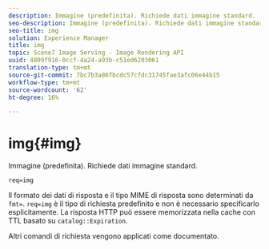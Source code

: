 ```yaml
---
description: Immagine (predefinita). Richiede dati immagine standard.
seo-description: Immagine (predefinita). Richiede dati immagine standard.
seo-title: img
solution: Experience Manager
title: img
topic: Scene7 Image Serving - Image Rendering API
uuid: 4809f916-0ccf-4a24-a93b-c51ed6203061
translation-type: tm+mt
source-git-commit: 7bc7b3a86fbcdc57cfdc31745fae3afc06e44b15
workflow-type: tm+mt
source-wordcount: '62'
ht-degree: 16%

---
```



# img{#img}

Immagine (predefinita). Richiede dati immagine standard.

`req=img`

Il formato dei dati di risposta e il tipo MIME di risposta sono determinati da `fmt=`. `req=img` è il tipo di richiesta predefinito e non è necessario specificarlo esplicitamente. La risposta HTTP può essere memorizzata nella cache con TTL basato su `catalog::Expiration`.

Altri comandi di richiesta vengono applicati come documentato.
